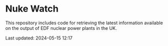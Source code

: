 # Nuke Watch

This repository includes code for retrieving the latest information available on the output of EDF nuclear power plants in the UK.

Last updated: 2024-05-15 12:17